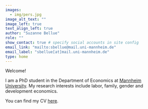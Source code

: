 ```yaml
---
images:
  - img/pers.jpg
image_alt_text: ""
image_left: true
text_align_left: true
author: "Suzanne Bellue"
role: ""
show_contact: true # specify social accounts in site config
email_link: "mailto:sbellue@mail.uni-mannheim.de" 
email_label: "sbellue[at]mail.uni-mannheim.de"
type: home
---
```


Welcome! 


I am a PhD student in the Department of Economics at [Mannheim University](https://www.vwl.uni-mannheim.de/en/). My research interests include labor, family, gender and development economics.

You can find my CV [here](uploads/resume.pdf).